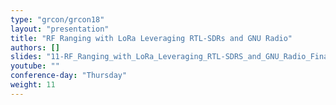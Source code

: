 ```yaml
---
type: "grcon/grcon18"
layout: "presentation"
title: "RF Ranging with LoRa Leveraging RTL-SDRs and GNU Radio"
authors: []
slides: "11-RF_Ranging_with_LoRa_Leveraging_RTL-SDRS_and_GNU_Radio_Final.pdf"
youtube: ""
conference-day: "Thursday"
weight: 11
---
```

<!-- FIXME -->
